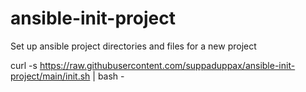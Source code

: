 # ansible-init-project
Set up ansible project directories and files for a new project

curl -s https://raw.githubusercontent.com/suppaduppax/ansible-init-project/main/init.sh | bash -
